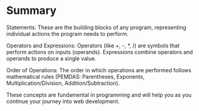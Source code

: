 # Summary

Statements: These are the building blocks of any program, representing individual actions the program needs to perform.

Operators and Expressions: Operators (like +, -, \*, /) are symbols that perform actions on inputs (operands). Expressions combine operators and operands to produce a single value.

Order of Operations: The order in which operations are performed follows mathematical rules (PEMDAS: Parentheses, Exponents, Multiplication/Division, Addition/Subtraction).

These concepts are fundamental in programming and will help you as you continue your journey into web development.

